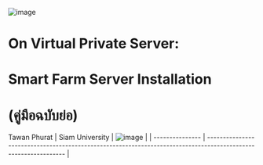 ![image](https://user-images.githubusercontent.com/37249027/218273460-1c18a18e-b4a5-4b00-b155-feb20d4cb7b7.png)

# On Virtual Private Server: 
# Smart Farm Server Installation 
# (คู่มือฉบับย่อ)

  Tawan Phurat 
| Siam University | ![image](https://user-images.githubusercontent.com/37249027/218273504-f589e290-0608-45a8-902a-a9ecec704975.png) |
| --------------- | --------------------------------------------------------------------------------------------------------------- |
